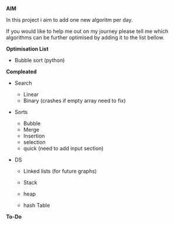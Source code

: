 
**AIM** 

In this project i aim to add one new algoritm per day.

If you would like to help me out on my journey please tell me which algorithms can be further optimised by adding it to the list bellow. 

**Optimisation List** 
- Bubble sort (python)

**Compleated**
- Search
    - Linear
    - Binary (crashes if empty array need to fix)
    
- Sorts
    - Bubble
    - Merge
    - Insertion
    - selection
    - quick (need to add input section)
    
- DS
    - Linked lists (for future graphs)
    
    - Stack
    
    - heap
    
    - hash Table
    
      

**To-Do**

